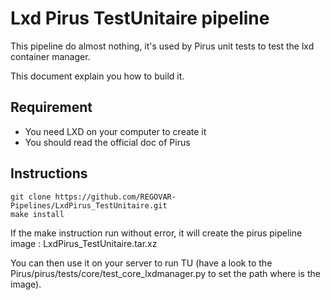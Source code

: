 # Lxd Pirus TestUnitaire pipeline

This pipeline do almost nothing, it's used by Pirus unit tests to test the lxd container manager. 

This document explain you how to build it.

## Requirement
 * You need LXD on your computer to create it
 * You should read the official doc of Pirus

## Instructions

    git clone https://github.com/REGOVAR-Pipelines/LxdPirus_TestUnitaire.git
    make install
   
If the make instruction run without error, it will create the pirus pipeline image : LxdPirus_TestUnitaire.tar.xz

You can then use it on your server to run TU (have a look to the Pirus/pirus/tests/core/test_core_lxdmanager.py to set the path where is the image).



